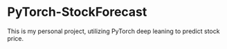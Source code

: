 # PyTorch-StockForecast
This is my personal project, utilizing PyTorch deep leaning to predict stock price.
